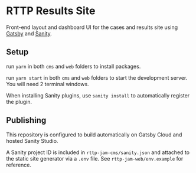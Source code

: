 # RTTP Results Site

Front-end layout and dashboard UI for the cases and results site using [Gatsby](https://www.gatsbyjs.com/docs/) and [Sanity](https://www.sanity.io/docs).

## Setup

run `yarn` in both `cms` and `web` folders to install packages.

run `yarn start` in both `cms` and `web` folders to start the development server. You will need 2 terminal windows.

When installing Sanity plugins, use `sanity install` to automatically register the plugin.

## Publishing

This repository is configured to build automatically on Gatsby Cloud and hosted Sanity Studio.

A Sanity project ID is included in `rttp-jam-cms/sanity.json` and attached to the static site generator via a `.env` file. See `rttp-jam-web/env.example` for reference.
